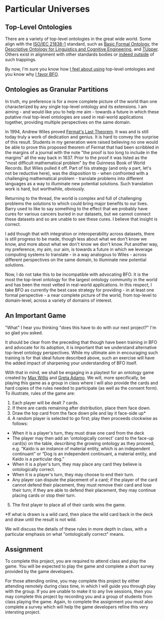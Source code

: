 # Particular Universes

## Top-Level Ontologies
There are a variety of top-level ontologies in the great wide world. Some align with the [ISO/IEC 21838-1](https://www.iso.org/standard/71954.html) standard, such as [Basic Formal Ontology](https://www.iso.org/standard/74572.html), the [Descriptive Ontology for Linguistics and Cognitive Engineering](https://www.iso.org/standard/78927.html), and [TUpper](https://www.iso.org/standard/78928.html). Others exist in alignment with other standards bodies or [indeed outside](https://en.wikipedia.org/wiki/Upper_ontology) of such trappings. 

By now, I'm sure you know how [I feel about using](https://www.youtube.com/watch?v=UVR1_WsGXMQ) top-level ontologies and you know why [I favor BFO](https://www.youtube.com/watch?v=BuXoA3F5hBA). 

## Ontologies as Granular Partitions 
In truth, my preference is for a more complete picture of the world than one characterized by any single top-level ontology and its extensions. I am aiming - and would like you to help me aim - towards a future in which these putative rival top-level ontologies are used in real-world applications together, providing multiple perspectives on the same domain. 

In 1994, Andrew Wiles proved [Fermat's Last Theorem](https://en.wikipedia.org/wiki/Wiles%27s_proof_of_Fermat%27s_Last_Theorem). It was and is still today truly a work of dedication and genius. It is hard to convey the surprise of this result. Students in my generation were raised believing no one would be able to prove this proposed theorem of Fermat that had been scribbled in the margins of a journal with the note "the proof is too long to include in the margins" all the way back in 1637. Prior to the proof it was listed as the "most difficult mathematical problem" by the Guinness Book of World Records. But Wiles pulled it off. Part of his strategy (and only a part, let's not be reductive here), was the disposition to - when confronted with a challenging mathematical problem - translate problems into different languages as a way to illuminate new potential solutions. Such translation work is hard, but worthwhile, obviously. 

Returning to the thread, the world is complex and full of challenging problems the solutions to which could bring major benefits to our lives. Barry used to like to say something to the effect that we probably have cures for various cancers buried in our datasets, but we cannot connect these datasets and so are unable to see these cures. I believe that insight is correct.

I add though that with integration or interoperability across datasets, there is still progress to be made, though less about what we don't know we know, and more about what we don't know we don't know. Put another way, my preference, my aim, our aim, is towards a future in which we leverage computing systems to translate - in a way analogous to Wiles - across different perspectives on the same domain, to illuminate new potential solutions. 

Now, I do not take this to be incompatible with advocating BFO. It is the most the top-level ontology for the largest ontology community in the world and has been the most vetted in real-world applications. In this respect, I take BFO as currently the best case strategy for providing - in at least one formal perspective - a near complete picture of the world, from top-level to domain-level, across a variety of domains of interest. 

## An Important Game

"What" I hear you thinking "does this have to do with our next project?" I'm so glad you asked. 

It should be clear from the preceding that though have been training in BFO and advocate for its adoption, it is important that we understand alternative top-level ontology perspectives. While my ultimate aim in encouraging such training is for that ideal future described above, such an exercise will have the added impact of sharpening your understanding of BFO itself. 

With that in mind, we shall be engaging in a playtest for an ontology game created by [Max Willis](https://www.maxwillis.net/index.html) and [Greta Adamo](https://duckduckgo.com/?q=greta+adamo&ia=web). We will, more specifically, be playing this game as a group in class where I will also provide the cards and hard copies of the rules needed to participate (as well as the consent form). To illustrate, rules of the game are: 

1) Each player will be dealt 7 cards.
2) If there are cards remaining after distribution, place them face down. 
3) Draw the top card from the face down pile and lay it face-side up* 
4) A random player is selected to go first; play then proceeds clockwise as follows: 
- When it is a player's turn, they must draw one card from the deck
- The player may then add an 'ontologically correct' card to the face-up card(s) on the table, describing the growing ontology as they proceed, e.g. “Kaido is an instance of material entity, which is an independent continuant” or “Dog is an independent continuant, a material entity, and Kaido is a particular dog.”
- When it is a plyer's turn, they may place any card they believe is ontologically correct.
- When it is a player's turn, they may choose to end their turn. 
- Any player can dispute the placement of a card; if the player of the card cannot defend their placement, they must remove their card and lose their turn; if they are able to defend their placement, they may continue placing cards or stop their turn.
5) The first player to place all of their cards wins the game. 

*If what is drawn is a wild card, then place the wild card back in the deck and draw until the result is not wild. 

We will discuss the details of these rules in more depth in class, with a particular emphasis on what "ontologically correct" means. 

## Assignment 

To complete this project, you are required to attend class and play the game. You will be expected to play the game and complete a short survey provided by the game developers. 

For those attending online, you may complete this project by either attending remotely during class time, in which I will guide you through play with the group. If you are unable to make it to any live sessions, then you may complete this project by recording you and a group of students from class playing the game. Again, to complete the assignment you must also complete a survey which will help the game developers refine this very intersting project. 
